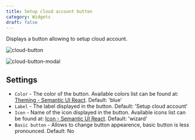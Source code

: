 ```yaml
---
title: Setup cloud account button
category: Widgets
draft: false
---
```


Displays a button allowing to setup cloud account.

![cloud-button]( /images/ui/widgets/cloud-button.png )

![cloud-button-modal]( /images/ui/widgets/cloud-button-modal.png )


## Settings

* `Color` - The color of the button. Available colors list can be found
  at: [Theming - Semantic UI React](https://react.semantic-ui.com/layouts/theming). Default: 'blue'
* `Label` - The label displayed in the button. Default: 'Setup cloud account'
* `Icon` - Name of the icon displayed in the button. Available icons list can be found
  at: [Icon - Semantic UI React](https://react.semantic-ui.com/elements/icon). Default: 'wizard'
* `Basic button` - Allows to change button appearence, basic button is less pronounced. Default: No
